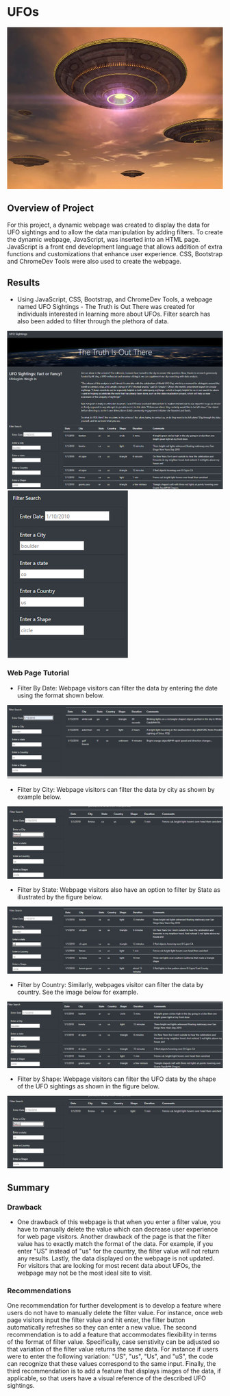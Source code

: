 # UFOs
![UFO Snapshot](https://github.com/kntln/UFOs/blob/main/figures/UFO.png)

## Overview of Project
For this project, a dynamic webpage was created to display the data for UFO sightings and to allow the data manipulation by adding filters. To create the dynamic webpage, JavaScript, was inserted into an HTML page. JavaScript is a front end development language that allows addition of extra functions and customizations that enhance user experience. CSS, Bootstrap and ChromeDev Tools were also used to create the webpage.

## Results
 - Using JavaScript, CSS, Bootstrap, and ChromeDev Tools, a webpage named UFO Sightings - The Truth is Out There was created for individuals interested in learning more about UFOs. Filter search has also been added to filter through the plethora of data.

![Full Webpage](https://github.com/kntln/UFOs/blob/main/figures/full_webpage.png)
![Filter Search](https://github.com/kntln/UFOs/blob/main/figures/filter_search.png)

### Web Page Tutorial
- Filter By Date: Webpage visitors can filter the data by entering the date using the format shown below. 

![Filter by Date](https://github.com/kntln/UFOs/blob/main/figures/filer_by_date.png)

- Filter by City: Webpage visitors can filter the data by city as shown by example below.

![Filter by City](https://github.com/kntln/UFOs/blob/main/figures/filter_by_city.png)

- Filter by State: Webpage visitors also have an option to filter by State as illustrated by the figure below.

![Filter by State](https://github.com/kntln/UFOs/blob/main/figures/filter_by_state.png)

- Filter by Country: Similarly, webpages visitor can filter the data by country. See the image below for example. 

![Filter by Country](https://github.com/kntln/UFOs/blob/main/figures/filter_by_country.png)

- Filter by Shape: Webpage visitors can filter the UFO data by the shape of the UFO sightings as shown in the figure below.

![Filter by Shape](https://github.com/kntln/UFOs/blob/main/figures/filter_by_city.png)


## Summary
### Drawback
- One drawback of this webpage is that when you enter a filter value, you have to manually delete the value which can decrease user experience for web page visitors. Another drawback of the page is that the filter value has to exactly match the format of the data. For example, if you enter "US" instead of "us" for the country, the filter value will not return any results. Lastly, the data displayed on the webpage is not updated. For visitors that are looking for most recent data about UFOs, the webpage may not be the most ideal site to visit. 

### Recommendations
One recommendation for further development is to develop a feature where users do not have to manually delete the filter value. For instance, once web page visitors input the filter value and hit enter, the filter button automatically refreshes so they can enter a new value. The second recommendation is to add a feature that accommodates flexibility in terms of the format of filter value. Specifically, case senstivity can be adjusted so that variation of the filter value returns the same data. For instance if users were to enter the following variation: "US", "us", "Us", and "uS", the code can recognize that these values correspond to the same input. 
Finally, the third recommendation is to add a feature that displays images of the data, if applicable, so that users have a visual reference of the described UFO sightings. 